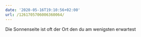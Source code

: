 ```yaml
---
date: '2020-05-16T19:10:56+02:00'
url: /1261705706006360064/
---
```

Die Sonnenseite ist oft der Ort den du am wenigsten erwartest
